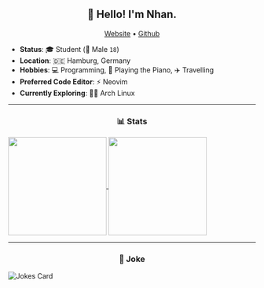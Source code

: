 <h2 align="center">👋 Hello! I'm Nhan.</h2>
<p align="center">
  <a href="https://nhanpham.vercel.app">Website</a> •
  <a href="https://github.com/Nitestack">Github</a>
</p>

- **Status**: 🎓 Student (👨 Male `18`)
- **Location**: 🇩🇪 Hamburg, Germany
- **Hobbies**: 💻 Programming, 🎹 Playing the Piano, ✈️ Travelling
- **Preferred Code Editor**: ⚡ Neovim
- **Currently Exploring**: 🧑‍💻 Arch Linux

---

<h3 align="center">📊 Stats</h3>

<a href="https://github.com/Nitestack">
  <img height=200 align="center" src="https://github-readme-stats.vercel.app/api?username=Nitestack&count_private=true&theme=transparent&hide_border=true" />
</a>
<a href="https://github.com/Nitestack">
  <img height=200 align="center" src="https://github-readme-stats.vercel.app/api/top-langs/?username=Nitestack&theme=transparent&hide_border=true&layout=compact&langs_count=8&card_width=320" />
</a>

---

<h3 align="center">🤣 Joke</h3>

![Jokes Card](https://readme-jokes.vercel.app/api?hideBorder&theme=tokyonight)
